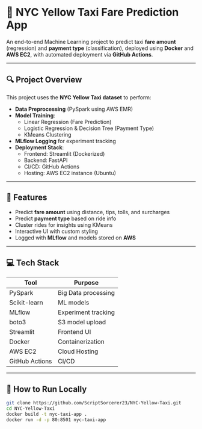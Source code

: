 # 🚕 NYC Yellow Taxi Fare Prediction App

An end-to-end Machine Learning project to predict taxi **fare amount** (regression) and **payment type** (classification), deployed using **Docker** and **AWS EC2**, with automated deployment via **GitHub Actions**.

---

## 🔍 Project Overview

This project uses the **NYC Yellow Taxi dataset** to perform:

- **Data Preprocessing** (PySpark using AWS EMR)
- **Model Training**:
  - Linear Regression (Fare Prediction)
  - Logistic Regression & Decision Tree (Payment Type)
  - KMeans Clustering
- **MLflow Logging** for experiment tracking
- **Deployment Stack**:
  - Frontend: Streamlit (Dockerized)
  - Backend: FastAPI 
  - CI/CD: GitHub Actions
  - Hosting: AWS EC2 instance (Ubuntu)

---

## 🚀 Features

- Predict **fare amount** using distance, tips, tolls, and surcharges
- Predict **payment type** based on ride info
- Cluster rides for insights using KMeans
- Interactive UI with custom styling
- Logged with **MLflow** and models stored on **AWS**

---

## 💻 Tech Stack

| Tool | Purpose |
|------|---------|
| PySpark | Big Data processing |
| Scikit-learn | ML models |
| MLflow | Experiment tracking |
| boto3 | S3 model upload |
| Streamlit | Frontend UI |
| Docker | Containerization |
| AWS EC2 | Cloud Hosting |
| GitHub Actions | CI/CD |

---

## 🧪 How to Run Locally

```bash
git clone https://github.com/ScriptSorcerer23/NYC-Yellow-Taxi.git
cd NYC-Yellow-Taxi
docker build -t nyc-taxi-app .
docker run -d -p 80:8501 nyc-taxi-app
